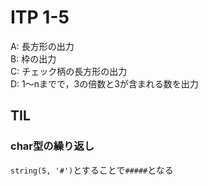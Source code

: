 # ITP 1-5

A: 長方形の出力  
B: 枠の出力  
C: チェック柄の長方形の出力  
D: 1〜nまでで，3の倍数と3が含まれる数を出力

## TIL
### char型の繰り返し
`string(5, '#')`とすることで`#####`となる
